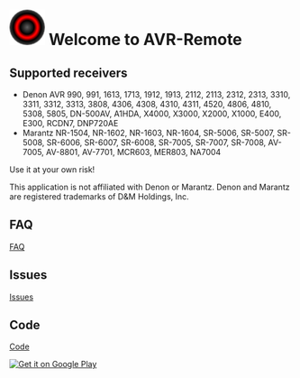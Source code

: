 # ![Alt text](avr-icon.png "AVR-Remote") Welcome to AVR-Remote 


## Supported receivers
- Denon AVR 990, 991, 1613, 1713, 1912, 1913, 2112, 2113, 2312, 2313, 3310, 3311, 3312, 3313, 3808, 4306, 4308, 4310, 4311, 4520, 4806, 4810, 5308, 5805, DN-500AV, A1HDA, X4000, X3000, X2000, X1000, E400, E300, RCDN7, DNP720AE
- Marantz NR-1504, NR-1602, NR-1603, NR-1604, SR-5006, SR-5007, SR-5008, SR-6006, SR-6007, SR-6008, SR-7005, SR-7007, SR-7008, AV-7005, AV-8801, AV-7701,  MCR603, MER803, NA7004

Use it at your own risk!

This application is not affiliated with Denon or Marantz. 
Denon and Marantz are registered trademarks of D&M Holdings, Inc. 

## FAQ

[FAQ](https://github.com/pskiwi/avr-remote/wiki/FAQ)

## Issues

[Issues](https://github.com/pskiwi/avr-remote/issues)

## Code

[Code](https://github.com/pskiwi/avr-remote)

[![Get it on Google Play](https://play.google.com/intl/en_us/badges/static/images/badges/en_badge_web_generic.png)](https://play.google.com/store/apps/details?id=de.pskiwi.avrremote&pcampaignid=pcampaignidMKT-Other-global-all-co-prtnr-py-PartBadge-Mar2515-1)
